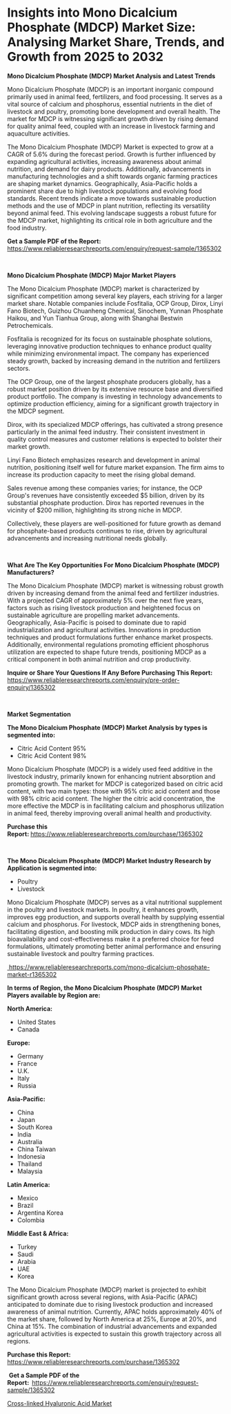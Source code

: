 <p><h1>Insights into Mono Dicalcium Phosphate (MDCP) Market Size: Analysing Market Share, Trends, and Growth from 2025 to 2032</h1></p><p><strong>Mono Dicalcium Phosphate (MDCP) Market Analysis and Latest Trends</strong></p>
<p><p>Mono Dicalcium Phosphate (MDCP) is an important inorganic compound primarily used in animal feed, fertilizers, and food processing. It serves as a vital source of calcium and phosphorus, essential nutrients in the diet of livestock and poultry, promoting bone development and overall health. The market for MDCP is witnessing significant growth driven by rising demand for quality animal feed, coupled with an increase in livestock farming and aquaculture activities. </p><p>The Mono Dicalcium Phosphate (MDCP) Market is expected to grow at a CAGR of 5.6% during the forecast period. Growth is further influenced by expanding agricultural activities, increasing awareness about animal nutrition, and demand for dairy products. Additionally, advancements in manufacturing technologies and a shift towards organic farming practices are shaping market dynamics. Geographically, Asia-Pacific holds a prominent share due to high livestock populations and evolving food standards. Recent trends indicate a move towards sustainable production methods and the use of MDCP in plant nutrition, reflecting its versatility beyond animal feed. This evolving landscape suggests a robust future for the MDCP market, highlighting its critical role in both agriculture and the food industry.</p></p>
<p><strong>Get a Sample PDF of the Report:&nbsp;</strong> <a href="https://www.reliableresearchreports.com/enquiry/request-sample/1365302?utm_campaign=3353&utm_medium=2&utm_source=Github&utm_content=ia&utm_term=02042025&utm_id=mono-dicalcium-phosphate-mdcp">https://www.reliableresearchreports.com/enquiry/request-sample/1365302</a></p>
<p>&nbsp;</p>
<p><strong>Mono Dicalcium Phosphate (MDCP) Major Market Players</strong></p>
<p><p>The Mono Dicalcium Phosphate (MDCP) market is characterized by significant competition among several key players, each striving for a larger market share. Notable companies include Fosfitalia, OCP Group, Dirox, Linyi Fano Biotech, Guizhou Chuanheng Chemical, Sinochem, Yunnan Phosphate Haikou, and Yun Tianhua Group, along with Shanghai Bestwin Petrochemicals.</p><p>Fosfitalia is recognized for its focus on sustainable phosphate solutions, leveraging innovative production techniques to enhance product quality while minimizing environmental impact. The company has experienced steady growth, backed by increasing demand in the nutrition and fertilizers sectors. </p><p>The OCP Group, one of the largest phosphate producers globally, has a robust market position driven by its extensive resource base and diversified product portfolio. The company is investing in technology advancements to optimize production efficiency, aiming for a significant growth trajectory in the MDCP segment.</p><p>Dirox, with its specialized MDCP offerings, has cultivated a strong presence particularly in the animal feed industry. Their consistent investment in quality control measures and customer relations is expected to bolster their market growth.</p><p>Linyi Fano Biotech emphasizes research and development in animal nutrition, positioning itself well for future market expansion. The firm aims to increase its production capacity to meet the rising global demand.</p><p>Sales revenue among these companies varies; for instance, the OCP Group's revenues have consistently exceeded $5 billion, driven by its substantial phosphate production. Dirox has reported revenues in the vicinity of $200 million, highlighting its strong niche in MDCP.</p><p>Collectively, these players are well-positioned for future growth as demand for phosphate-based products continues to rise, driven by agricultural advancements and increasing nutritional needs globally.</p></p>
<p>&nbsp;</p>
<p><strong>What Are The Key Opportunities For Mono Dicalcium Phosphate (MDCP) Manufacturers?</strong></p>
<p><p>The Mono Dicalcium Phosphate (MDCP) market is witnessing robust growth driven by increasing demand from the animal feed and fertilizer industries. With a projected CAGR of approximately 5% over the next five years, factors such as rising livestock production and heightened focus on sustainable agriculture are propelling market advancements. Geographically, Asia-Pacific is poised to dominate due to rapid industrialization and agricultural activities. Innovations in production techniques and product formulations further enhance market prospects. Additionally, environmental regulations promoting efficient phosphorus utilization are expected to shape future trends, positioning MDCP as a critical component in both animal nutrition and crop productivity.</p></p>
<p><strong>Inquire or Share Your Questions If Any Before Purchasing This Report:</strong> <a href="https://www.reliableresearchreports.com/enquiry/pre-order-enquiry/1365302?utm_campaign=3353&utm_medium=2&utm_source=Github&utm_content=ia&utm_term=02042025&utm_id=mono-dicalcium-phosphate-mdcp">https://www.reliableresearchreports.com/enquiry/pre-order-enquiry/1365302</a></p>
<p>&nbsp;</p>
<p><strong>Market Segmentation</strong></p>
<p><strong>The Mono Dicalcium Phosphate (MDCP) Market Analysis by types is segmented into:</strong></p>
<p><ul><li>Citric Acid Content 95%</li><li>Citric Acid Content 98%</li></ul></p>
<p><p>Mono Dicalcium Phosphate (MDCP) is a widely used feed additive in the livestock industry, primarily known for enhancing nutrient absorption and promoting growth. The market for MDCP is categorized based on citric acid content, with two main types: those with 95% citric acid content and those with 98% citric acid content. The higher the citric acid concentration, the more effective the MDCP is in facilitating calcium and phosphorus utilization in animal feed, thereby improving overall animal health and productivity.</p></p>
<p><strong>Purchase this Report:&nbsp;</strong><a href="https://www.reliableresearchreports.com/purchase/1365302?utm_campaign=3353&utm_medium=2&utm_source=Github&utm_content=ia&utm_term=02042025&utm_id=mono-dicalcium-phosphate-mdcp">https://www.reliableresearchreports.com/purchase/1365302</a></p>
<p>&nbsp;</p>
<p><strong>The Mono Dicalcium Phosphate (MDCP) Market Industry Research by Application is segmented into:</strong></p>
<p><ul><li>Poultry</li><li>Livestock</li></ul></p>
<p><p>Mono Dicalcium Phosphate (MDCP) serves as a vital nutritional supplement in the poultry and livestock markets. In poultry, it enhances growth, improves egg production, and supports overall health by supplying essential calcium and phosphorus. For livestock, MDCP aids in strengthening bones, facilitating digestion, and boosting milk production in dairy cows. Its high bioavailability and cost-effectiveness make it a preferred choice for feed formulations, ultimately promoting better animal performance and ensuring sustainable livestock and poultry farming practices.</p></p>
<p><a href="https://www.reliableresearchreports.com/mono-dicalcium-phosphate-market-r1365302?utm_campaign=3353&utm_medium=2&utm_source=Github&utm_content=ia&utm_term=02042025&utm_id=mono-dicalcium-phosphate-mdcp">&nbsp;https://www.reliableresearchreports.com/mono-dicalcium-phosphate-market-r1365302</a></p>
<p><strong>In terms of Region, the Mono Dicalcium Phosphate (MDCP) Market Players available by Region are:</strong></p>
<p>
    <p> <strong> North America: </strong>
        <ul>
            <li>United States</li>
            <li>Canada</li>
        </ul>
        </p> 
    <p> <strong> Europe: </strong>
        <ul>
            <li>Germany</li>
            <li>France</li>
            <li>U.K.</li>
            <li>Italy</li>
            <li>Russia</li>
        </ul>
        </p> 
    <p> <strong> Asia-Pacific: </strong>
        <ul>
            <li>China</li>
            <li>Japan</li>
            <li>South Korea</li>
            <li>India</li>
            <li>Australia</li>
            <li>China Taiwan</li>
            <li>Indonesia</li>
            <li>Thailand</li>
            <li>Malaysia</li>
        </ul>
        </p> 
    <p> <strong> Latin America: </strong>
        <ul>
            <li>Mexico</li>
            <li>Brazil</li>
            <li>Argentina Korea</li>
            <li>Colombia</li>
        </ul>
        </p> 
    <p> <strong> Middle East & Africa: </strong>
        <ul>
            <li>Turkey</li>
            <li>Saudi</li>
            <li>Arabia</li>
            <li>UAE</li>
            <li>Korea</li>
        </ul>
    </p>
    </p>
<p><p>The Mono Dicalcium Phosphate (MDCP) market is projected to exhibit significant growth across several regions, with Asia-Pacific (APAC) anticipated to dominate due to rising livestock production and increased awareness of animal nutrition. Currently, APAC holds approximately 40% of the market share, followed by North America at 25%, Europe at 20%, and China at 15%. The combination of industrial advancements and expanded agricultural activities is expected to sustain this growth trajectory across all regions.</p></p>
<p><strong>Purchase this Report: </strong><a href="https://www.reliableresearchreports.com/purchase/1365302?utm_campaign=3353&utm_medium=2&utm_source=Github&utm_content=ia&utm_term=02042025&utm_id=mono-dicalcium-phosphate-mdcp">https://www.reliableresearchreports.com/purchase/1365302</a></p>
<p>&nbsp;<strong>Get a Sample PDF of the Report:&nbsp;&nbsp;</strong><a href="https://www.reliableresearchreports.com/enquiry/request-sample/1365302?utm_campaign=3353&utm_medium=2&utm_source=Github&utm_content=ia&utm_term=02042025&utm_id=mono-dicalcium-phosphate-mdcp">https://www.reliableresearchreports.com/enquiry/request-sample/1365302</a></p>
<p><strong></strong></p>
<p><p><a href="https://github.com/storcweithzg/Market-Research-Report-List-1/blob/main/cross-linked-hyaluronic-acid-market.md?utm_campaign=3353&utm_medium=2&utm_source=Github&utm_content=ia&utm_term=02042025&utm_id=mono-dicalcium-phosphate-mdcp">Cross-linked Hyaluronic Acid Market</a></p></p>
